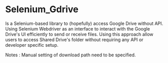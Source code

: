 # Selenium_Gdrive
Is a Selenium-based library to (hopefully) access Google Drive without API. Using Selenium Webdriver as an interface to interact with the Google Drive's UI efficiently to send or receive files.
Using this approach allow users to access Shared Drive's folder without requiring any API or developer specific setup.

Notes :
Manual setting of download path need to be specified.
